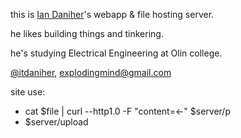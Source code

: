 this is [Ian Daniher](http://itdnhr.com/whoami)'s webapp & file hosting server.

he likes building things and tinkering.

he's studying Electrical Engineering at Olin college.

[@itdaniher](http://twitter.com/itdaniher), [explodingmind@gmail.com](mailto:explodingmind@gmail.com)

site use:

* cat $file | curl --http1.0 -F "content=<-" $server/p
* $server/upload
